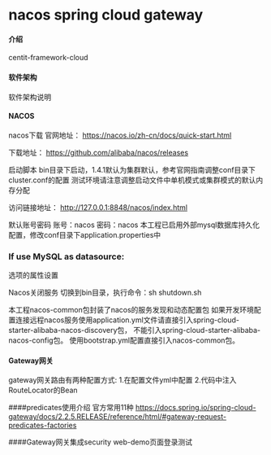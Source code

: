 # nacos spring cloud gateway

#### 介绍
centit-framework-cloud

#### 软件架构
软件架构说明

#### NACOS
nacos下载
官网地址：
https://nacos.io/zh-cn/docs/quick-start.html

下载地址：
https://github.com/alibaba/nacos/releases

启动脚本
bin目录下启动，1.4.1默认为集群默认，参考官网指南调整conf目录下cluster.conf的配置
测试环境请注意调整启动文件中单机模式或集群模式的默认内存分配

访问链接地址：
http://127.0.0.1:8848/nacos/index.html

默认账号密码
账号：nacos
密码：nacos
本工程已启用外部mysql数据库持久化配置，修改conf目录下application.properties中
### If use MySQL as datasource:
选项的属性设置

Nacos关闭服务
切换到bin目录，执行命令：sh shutdown.sh

本工程nacos-common包封装了nacos的服务发现和动态配置包
如果开发环境配置连接远程nacos服务使用application.yml文件请直接引入spring-cloud-starter-alibaba-nacos-discovery包，
不能引入spring-cloud-starter-alibaba-nacos-config包。
使用bootstrap.yml配置直接引入nacos-common包。


#### Gateway网关
gateway网关路由有两种配置方式:
1.在配置文件yml中配置
2.代码中注入RouteLocator的Bean

####predicates使用介绍  官方常用11种
https://docs.spring.io/spring-cloud-gateway/docs/2.2.5.RELEASE/reference/html/#gateway-request-predicates-factories

####Gateway网关集成security
web-demo页面登录测试

